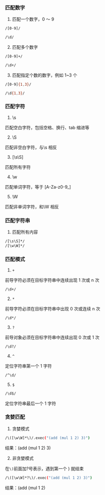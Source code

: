 ### 匹配数字

1. 匹配一个数字，0 ～ 9

```bash
/[0-9]/

/\d/
```

2. 匹配多个数字

```bash
/[0-9]+/

/\d+/
```

3. 匹配指定个数的数字，例如 1~3 个

```bash
/[0-9]{1,3}/

/\d{1,3}/
```

### 匹配字符

1. \s

匹配空白字符，包括空格、换行、tab 缩进等

2. \S

匹配非空白字符，与\s 相反

3. [\s\S]

匹配所有字符

4. \w

匹配单词字符，等于 [A-Za-z0-9_]

5. \W

匹配非单词字符，和\W 相反

### 匹配字符串

1. 匹配所有内容

```bash
/[\s\S]*/
/[\w\W]*/
```

### 匹配模式

1. `+`

前导字符必须在目标字符串中连续出现 1 次或 n 次

```bash
/\d+/
```

2. `*`

前导字符必须在目标字符串中出现 0 次或连续 n 次

```bash
/\d*/
```

3. `?`

前导对象必须在目标字符串中连续出现 0 次或 1 次

```bash
/\d?/
```

4. `^`

定位字符串第一个 1 字符

```bash
/^\d/
```

5. `$`

```bash
/\d$/
```

定位字符串最后一个 1 字符

### 贪婪匹配

1. 贪婪模式

```bash
/\([\w\W]*\)/.exec("(add (mul 1 2) 3)")
```

结果：(add (mul 1 2) 3)

2. 非贪婪模式

在`\)`前面加?号表示，遇到第一个 ) 就结束

```bash
/\([\w\W]*?\)/.exec("(add (mul 1 2) 3)")
```

结果：(add (mul 1 2)

